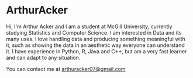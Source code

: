 # ArthurAcker

Hi, I'm Arthur Acker and I am a student at McGill University, currently studying Statistics and Computer Science. I am interested in Data and its many uses. I love handling data and producing something meaningful with it, such as showing the data in an aesthetic way everyone can understand it.
I have experience in Python, R, Java and C++, but am a very fast learner and can adapt to any situation.

You can contact me at arthuracker07@gmail.com
